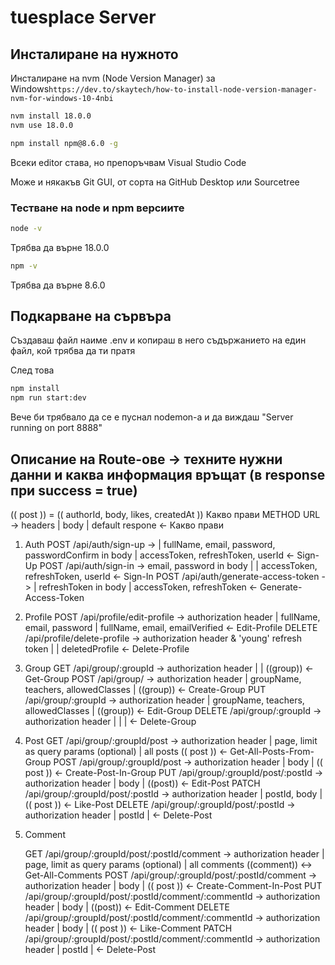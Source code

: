 # tuesplace Server

## Инсталиране на нужното

Инсталиране на nvm (Node Version Manager) за Windows`https://dev.to/skaytech/how-to-install-node-version-manager-nvm-for-windows-10-4nbi`

```bash
nvm install 18.0.0
nvm use 18.0.0
```

```bash
npm install npm@8.6.0 -g
```

Всеки editor става, но препоръчвам Visual Studio Code

Може и някакъв Git GUI, от сорта на GitHub Desktop или Sourcetree

### Тестване на node и npm версиите

```bash
node -v
```

Трябва да върне 18.0.0

```bash
npm -v
```

Трябва да върне 8.6.0

## Подкарване на сървъра

Създаваш файл наиме .env и копираш в него съдържанието на един файл, кой трябва да ти пратя

След това

```bash
npm install
npm run start:dev
```

Вече би трябвало да се е пуснал nodemon-a и да виждаш "Server running on port 8888"

## Описание на Route-ове -> техните нужни данни и каква информация връщат (в response при success = true)

(( post )) = (( authorId, body, likes, createdAt ))
Какво прави METHOD URL -> headers | body | default respone <- Какво прави

1. Auth
   POST /api/auth/sign-up -> | fullName, email, password, passwordConfirm in body | accessToken, refreshToken, userId <- Sign-Up
   POST /api/auth/sign-in -> email, password in body | | accessToken, refreshToken, userId <- Sign-In
   POST /api/auth/generate-access-token -> | refreshToken in body | accessToken, refreshToken <- Generate-Access-Token

2. Profile
   POST /api/profile/edit-profile -> authorization header | fullName, email, password | fullName, email, emailVerified <- Edit-Profile
   DELETE /api/profile/delete-profile -> authorization header & 'young' refresh token | | deletedProfile <- Delete-Profile

3. Group
   GET /api/group/:groupId -> authorization header | | ((group)) <- Get-Group
   POST /api/group/ -> authorization header | groupName, teachers, allowedClasses | ((group)) <- Create-Group
   PUT /api/group/:groupId -> authorization header | groupName, teachers, allowedClasses | ((group)) <- Edit-Group
   DELETE /api/group/:groupId -> authorization header | | | <- Delete-Group

4. Post
   GET /api/group/:groupId/post -> authorization header | page, limit as query params (optional) | all posts (( post )) <- Get-All-Posts-From-Group
   POST /api/group/:groupId/post -> authorization header | body | (( post )) <- Create-Post-In-Group
   PUT /api/group/:groupId/post/:postId -> authorization header | body | ((post)) <- Edit-Post
   PATCH /api/group/:groupId/post/:postId -> authorization header | postId, body | (( post )) <- Like-Post
   DELETE /api/group/:groupId/post/:postId -> authorization header | postId | <- Delete-Post

5. Comment

   GET /api/group/:groupId/post/:postId/comment -> authorization header | page, limit as query params (optional) | all comments ((comment)) <-> Get-All-Comments
   POST /api/group/:groupId/post/:postId/comment -> authorization header | body | (( post )) <- Create-Comment-In-Post
   PUT /api/group/:groupId/post/:postId/comment/:commentId -> authorization header | body | ((post)) <- Edit-Comment
   DELETE /api/group/:groupId/post/:postId/comment/:commentId -> authorization header | body | (( post )) <- Like-Comment
   PATCH /api/group/:groupId/post/:postId/comment/:commentId -> authorization header | postId | <- Delete-Post
